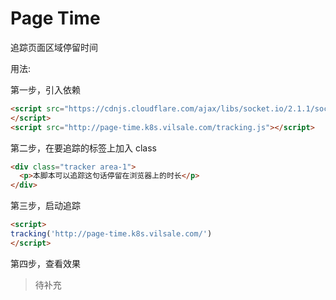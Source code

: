 Page Time
=======

追踪页面区域停留时间

用法:

第一步，引入依赖

```html
<script src="https://cdnjs.cloudflare.com/ajax/libs/socket.io/2.1.1/socket.io.slim.js">
</script>
<script src="http://page-time.k8s.vilsale.com/tracking.js"></script>
```

第二步，在要追踪的标签上加入 class

```html
<div class="tracker area-1">
  <p>本脚本可以追踪这句话停留在浏览器上的时长</p>
</div>
```

第三步，启动追踪

```html
<script>
tracking('http://page-time.k8s.vilsale.com/')
</script>
```

第四步，查看效果

> 待补充
